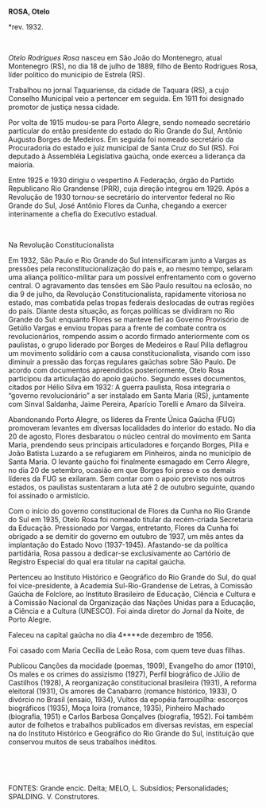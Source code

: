 **ROSA, Otelo**

\*rev. 1932.

 

*Otelo Rodrigues Rosa* nasceu em São João do Montenegro, atual
Montenegro (RS), no dia 18 de julho de 1889, filho de Bento Rodrigues
Rosa, líder político do município de Estrela (RS).

Trabalhou no jornal Taquariense, da cidade de Taquara (RS), a cujo
Conselho Municipal veio a pertencer em seguida. Em 1911 foi designado
promotor de justiça nessa cidade.

Por volta de 1915 mudou-se para Porto Alegre, sendo nomeado secretário
particular do então presidente do estado do Rio Grande do Sul, Antônio
Augusto Borges de Medeiros. Em seguida foi nomeado secretário da
Procuradoria do estado e juiz municipal de Santa Cruz do Sul (RS). Foi
deputado à Assembléia Legislativa gaúcha, onde exerceu a liderança da
maioria.

Entre 1925 e 1930 dirigiu o vespertino A Federação, órgão do Partido
Republicano Rio Grandense (PRR), cuja direção integrou em 1929. Após a
Revolução de 1930 tornou-se secretário do interventor federal no Rio
Grande do Sul, José Antônio Flores da Cunha, chegando a exercer
interinamente a chefia do Executivo estadual.

 

Na Revolução Constitucionalista

Em 1932, São Paulo e Rio Grande do Sul intensificaram junto a Vargas as
pressões pela reconstitucionalização do país e, ao mesmo tempo, selaram
uma aliança político-militar para um possível enfrentamento com o
governo central. O agravamento das tensões em São Paulo resultou na
eclosão, no dia 9 de julho, da Revolução Constitucionalista, rapidamente
vitoriosa no estado, mas combatida pelas tropas federais deslocadas de
outras regiões do país. Diante desta situação, as forças políticas se
dividiram no Rio Grande do Sul: enquanto Flores se manteve fiel ao
Governo Provisório de Getúlio Vargas e enviou tropas para a frente de
combate contra os revolucionários, rompendo assim o acordo firmado
anteriormente com os paulistas, o grupo liderado por Borges de Medeiros
e Raul Pilla deflagrou um movimento solidário com a causa
constitucionalista, visando com isso diminuir a pressão das forças
regulares gaúchas sobre São Paulo. De acordo com documentos apreendidos
posteriormente, Otelo Rosa participou da articulação do apoio gaúcho.
Segundo esses documentos, citados por Hélio Silva em 1932: A guerra
paulista, Rosa integraria o “governo revolucionário” a ser instalado em
Santa Maria (RS), juntamente com Sinval Saldanha, Jaime Pereira,
Aparício Torelli e Amaro da Silveira.

Abandonando Porto Alegre, os líderes da Frente Única Gaúcha (FUG)
promoveram levantes em diversas localidades do interior do estado. No
dia 20 de agosto, Flores desbaratou o núcleo central do movimento em
Santa Maria, prendendo seus principais articuladores e forçando Borges,
Pilla e João Batista Luzardo a se refugiarem em Pinheiros, ainda no
município de Santa Maria. O levante gaúcho foi finalmente esmagado em
Cerro Alegre, no dia 20 de setembro, ocasião em que Borges foi preso e
os demais líderes da FUG se exilaram. Sem contar com o apoio previsto
nos outros estados, os paulistas sustentaram a luta até 2 de outubro
seguinte, quando foi assinado o armistício.

Com o início do governo constitucional de Flores da Cunha no Rio Grande
do Sul em 1935, Otelo Rosa foi nomeado titular da recém-criada
Secretaria da Educação. Pressionado por Vargas, entretanto, Flores da
Cunha foi obrigado a se demitir do governo em outubro de 1937, um mês
antes da implantação do Estado Novo (1937-1945). Afastando-se da
política partidária, Rosa passou a dedicar-se exclusivamente ao Cartório
de Registro Especial do qual era titular na capital gaúcha.

Pertenceu ao Instituto Histórico e Geográfico do Rio Grande do Sul, do
qual foi vice-presidente, à Academia Sul-Rio-Grandense de Letras, à
Comissão Gaúcha de Folclore, ao Instituto Brasileiro de Educação,
Ciência e Cultura e à Comissão Nacional da Organização das Nações Unidas
para a Educação, a Ciência e a Cultura (UNESCO). Foi ainda diretor do
Jornal da Noite, de Porto Alegre.

Faleceu na capital gaúcha no dia 4****de dezembro de 1956.

Foi casado com Maria Cecília de Leão Rosa, com quem teve duas filhas.

Publicou Canções da mocidade (poemas, 1909), Evangelho do amor (1910),
Os males e os crimes do assizismo (1927), Perfil biográfico de Júlio de
Castilhos (1928), A reorganização constitucional brasileira (1931), A
reforma eleitoral (1931), Os amores de Canabarro (romance histórico,
1933), O divórcio no Brasil (ensaio, 1934), Vultos da epopéia
farroupilha: escorços biográficos (1935), Moça loira (romance, 1935),
Pinheiro Machado (biografia, 1951) e Carlos Barbosa Gonçalves
(biografia, 1952). Foi também autor de folhetos e trabalhos publicados
em diversas revistas, em especial na do Instituto Histórico e Geográfico
do Rio Grande do Sul, instituição que conservou muitos de seus trabalhos
inéditos.

 

 

FONTES: Grande encic. Delta; MELO, L. Subsídios; Personalidades;
SPALDING. V. Construtores.

 
